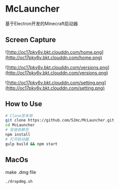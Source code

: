 # McLauncher

基于Electron开发的Minecraft启动器

## Screen Capture

![http://oc17pky6v.bkt.clouddn.com/home.png](http://oc17pky6v.bkt.clouddn.com/home.png)

![http://oc17pky6v.bkt.clouddn.com/versions.png](http://oc17pky6v.bkt.clouddn.com/versions.png)

![http://oc17pky6v.bkt.clouddn.com/setting.png](http://oc17pky6v.bkt.clouddn.com/setting.png)


## How to Use

```bash
# Clone至本地
git clone https://github.com/52mc/McLauncher.git
cd McLauncher
# 安装依赖包
npm install
# 打开启动器
gulp build && npm start
```

## MacOs
make .dmg file
```bash
./dropdmg.sh
```
